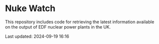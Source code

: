 # Nuke Watch

This repository includes code for retrieving the latest information available on the output of EDF nuclear power plants in the UK.

Last updated: 2024-09-19 16:16